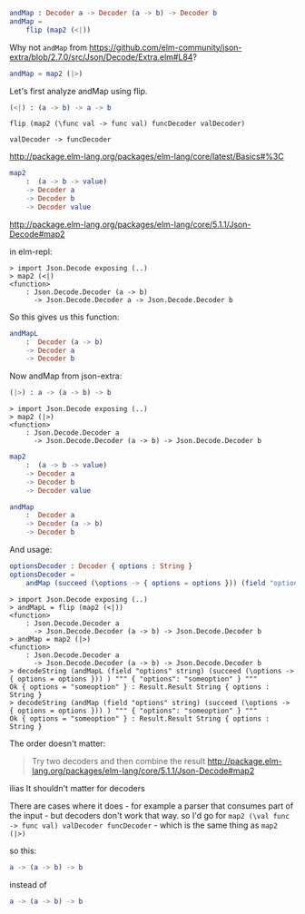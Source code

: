 ```elm
andMap : Decoder a -> Decoder (a -> b) -> Decoder b
andMap =
    flip (map2 (<|))
```

Why not `andMap` from https://github.com/elm-community/json-extra/blob/2.7.0/src/Json/Decode/Extra.elm#L84?

```elm
andMap = map2 (|>)
```

Let's first analyze andMap using flip.


```elm
(<|) : (a -> b) -> a -> b
```

`flip (map2 (\func val -> func val) funcDecoder valDecoder)`

`valDecoder -> funcDecoder`

http://package.elm-lang.org/packages/elm-lang/core/latest/Basics#%3C


```elm
map2
    :  (a -> b -> value)
    -> Decoder a
    -> Decoder b
    -> Decoder value
```

http://package.elm-lang.org/packages/elm-lang/core/5.1.1/Json-Decode#map2

in elm-repl:

```
> import Json.Decode exposing (..)
> map2 (<|)
<function>
    : Json.Decode.Decoder (a -> b)
      -> Json.Decode.Decoder a -> Json.Decode.Decoder b
```

So this gives us this function:

```elm
andMapL
    :  Decoder (a -> b)
    -> Decoder a
    -> Decoder b
```

Now andMap from json-extra:

```elm
(|>) : a -> (a -> b) -> b
```

```
> import Json.Decode exposing (..)
> map2 (|>)
<function>
    : Json.Decode.Decoder a
      -> Json.Decode.Decoder (a -> b) -> Json.Decode.Decoder b
```

```elm
map2
    :  (a -> b -> value)
    -> Decoder a
    -> Decoder b
    -> Decoder value
```

```elm
andMap
    :  Decoder a
    -> Decoder (a -> b)
    -> Decoder b
```

And usage:

```elm
optionsDecoder : Decoder { options : String }
optionsDecoder =
    andMap (succeed (\options -> { options = options })) (field "options" string)
```

```
> import Json.Decode exposing (..)
> andMapL = flip (map2 (<|))
<function>
    : Json.Decode.Decoder a
      -> Json.Decode.Decoder (a -> b) -> Json.Decode.Decoder b
> andMap = map2 (|>)
<function>
    : Json.Decode.Decoder a
      -> Json.Decode.Decoder (a -> b) -> Json.Decode.Decoder b
> decodeString (andMapL (field "options" string) (succeed (\options -> { options = options })) ) """ { "options": "someoption" } """
Ok { options = "someoption" } : Result.Result String { options : String }
> decodeString (andMap (field "options" string) (succeed (\options -> { options = options })) ) """ { "options": "someoption" } """
Ok { options = "someoption" } : Result.Result String { options : String }
```

The order doesn't matter:

>Try two decoders and then combine the result http://package.elm-lang.org/packages/elm-lang/core/5.1.1/Json-Decode#map2


ilias
It shouldn't matter for decoders

There are cases where it does - for example a parser that consumes part of the input - but decoders don't work that way.
so I'd go for `map2 (\val func -> func val) valDecoder funcDecoder` - which is the same thing as `map2 (|>)`


so this:

```elm
a -> (a -> b) -> b
```

instead of

```elm
a -> (a -> b) -> b
```